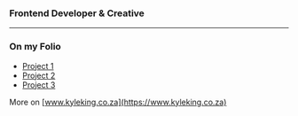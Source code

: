 ### Frontend Developer & Creative

---

### On my Folio

- [Project 1](https://king-kyle.github.io/modele/) 
- [Project 2](https://king-kyle.github.io/The-BrickHouse/)
- [Project 3](https://king-kyle.github.io/Filmathon/#/)

More on [www.kyleking.co.za](https://www.kyleking.co.za)





<!--
**King-Kyle/King-Kyle** is a ✨ _special_ ✨ repository because its `README.md` (this file) appears on your GitHub profile.

Here are some ideas to get you started:

- 🔭 I’m currently working on ...
- 🌱 I’m currently learning ...
- 👯 I’m looking to collaborate on ...
- 🤔 I’m looking for help with ...
- 💬 Ask me about ...
- 📫 How to reach me: ...
- 😄 Pronouns: ...
- ⚡ Fun fact: ...
-->
